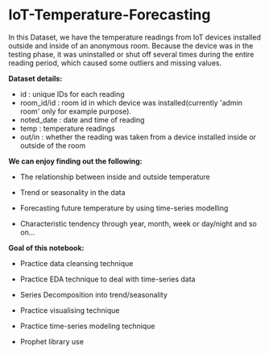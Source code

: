 # IoT-Temperature-Forecasting
In this Dataset, we have the temperature readings from IoT devices installed outside and inside of an anonymous room. Because the device was in the testing phase, it was uninstalled or shut off several times during the entire reading period, which caused some outliers and missing values.


**Dataset details:**
- id : unique IDs for each reading
- room_id/id : room id in which device was installed(currently 'admin room' only for example purpose).
- noted_date : date and time of reading
- temp : temperature readings
- out/in : whether the reading was taken from a device installed inside or outside of the room

**We can enjoy finding out the following:**

* The relationship between inside and outside temperature 

* Trend or seasonality in the data 

* Forecasting future temperature by using time-series modelling 

* Characteristic tendency through year, month, week or day/night and so on...


**Goal of this notebook:**

+ Practice data cleansing technique

+ Practice EDA technique to deal with time-series data

+ Series Decomposition into trend/seasonality

+ Practice visualising technique

+ Practice time-series modeling technique

+ Prophet library use
